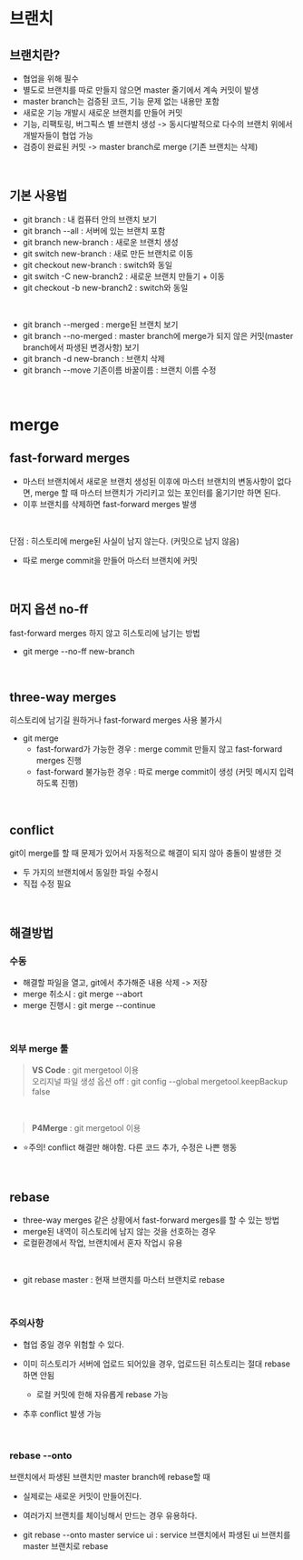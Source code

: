 # 브랜치

## 브랜치란?
* 협업을 위해 필수
* 별도로 브랜치를 따로 만들지 않으면 master 줄기에서 계속 커밋이 발생 
* master branch는 검증된 코드, 기능 문제 없는 내용만 포함 
* 새로운 기능 개발시 새로운 브랜치를 만들어 커밋
* 기능, 리팩토링, 버그픽스 별 브랜치 생성 -> 동시다발적으로 다수의 브랜치 위에서 개발자들이 협업 가능
* 검증이 완료된 커밋 -> master branch로 merge (기존 브랜치는 삭제)

<br>

## 기본 사용법
* git branch : 내 컴퓨터 안의 브랜치 보기
* git branch --all : 서버에 있는 브랜치 포함
* git branch new-branch : 새로운 브랜치 생성
* git switch new-branch : 새로 만든 브랜치로 이동
* git checkout new-branch : switch와 동일
* git switch -C new-branch2 : 새로운 브랜치 만들기 + 이동
* git checkout -b new-branch2 : switch와 동일

<br>

* git branch --merged : merge된 브랜치 보기
* git branch --no-merged : master branch에 merge가 되지 않은 커밋(master branch에서 파생된 변경사항) 보기
* git branch -d new-branch : 브랜치 삭제
* git branch --move 기존이름 바꿀이름 : 브랜치 이름 수정

<br>

# merge
## fast-forward merges
* 마스터 브랜치에서 새로운 브랜치 생성된 이후에 마스터 브랜치의 변동사항이 없다면, merge 할 때 마스터 브랜치가 가리키고 있는 포인터를 옮기기만 하면 된다.
* 이후 브랜치를 삭제하면 fast-forward merges 발생

<br>

단점 : 히스토리에 merge된 사실이 남지 않는다. (커밋으로 남지 않음)
* 따로 merge commit을 만들어 마스터 브랜치에 커밋

<br>

## 머지 옵션 no-ff
fast-forward merges 하지 않고 히스토리에 남기는 방법
* git merge --no-ff new-branch 

<br>

## three-way merges
히스토리에 남기길 원하거나 fast-forward merges 사용 불가시

* git merge 
  * fast-forward가 가능한 경우 : merge commit 만들지 않고 fast-forward merges 진행
  * fast-forward 불가능한 경우 : 따로 merge commit이 생성 (커밋 메시지 입력하도록 진행)

<br>

## conflict
git이 merge를 할 때 문제가 있어서 자동적으로 해결이 되지 않아 충돌이 발생한 것
* 두 가지의 브랜치에서 동일한 파일 수정시
* 직접 수정 필요

<br>

## 해결방법

### 수동
  * 해결할 파일을 열고, git에서 추가해준 내용 삭제 -> 저장
  * merge 취소시 : git merge --abort
  * merge 진행시 : git merge --continue

<br>

### 외부 merge 툴
  > <strong>VS Code</strong> : git mergetool 이용 <br>
     오리지널 파일 생성 옵션 off : git config --global mergetool.keepBackup false

  <br>
  
  > <strong>P4Merge</strong> : git mergetool 이용

* ⭐️주의! conflict 해결만 해야함. 다른 코드 추가, 수정은 나쁜 행동

<br>

## rebase 
* three-way merges 같은 상황에서 fast-forward merges를 할 수 있는 방법
* merge된 내역이 히스토리에 남지 않는 것을 선호하는 경우
* 로컬환경에서 작업, 브랜치에서 혼자 작업시 유용 

<br>

* git rebase master : 현재 브랜치를 마스터 브랜치로 rebase

<br>

### 주의사항
* 협업 중일 경우 위험할 수 있다.
* 이미 히스토리가 서버에 업로드 되어있을 경우, 업로드된 히스토리는 절대 rebase하면 안됨
    * 로컬 커밋에 한해 자유롭게 rebase 가능
* 추후 conflict 발생 가능

  <br>

### rebase --onto
  브랜치에서 파생된 브랜치만 master branch에 rebase할 때
* 실제로는 새로운 커밋이 만들어진다.
* 여러가지 브랜치를 체이닝해서 만드는 경우 유용하다.

* git rebase --onto master service ui : service 브랜치에서 파생된 ui 브랜치를 master 브랜치로 rebase 

